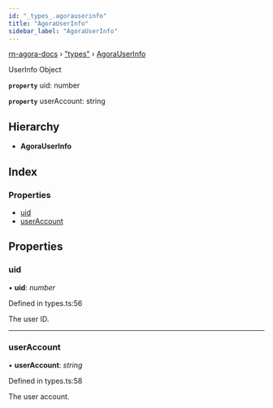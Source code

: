```yaml
---
id: "_types_.agorauserinfo"
title: "AgoraUserInfo"
sidebar_label: "AgoraUserInfo"
---
```


[rn-agora-docs](../globals.md) › ["types"](../modules/_types_.md) › [AgoraUserInfo](_types_.agorauserinfo.md)

UserInfo Object

**`property`** uid: number

**`property`** userAccount: string

## Hierarchy

* **AgoraUserInfo**

## Index

### Properties

* [uid](_types_.agorauserinfo.md#uid)
* [userAccount](_types_.agorauserinfo.md#useraccount)

## Properties

###  uid

• **uid**: *number*

Defined in types.ts:56

The user ID.

___

###  userAccount

• **userAccount**: *string*

Defined in types.ts:58

The user account.

